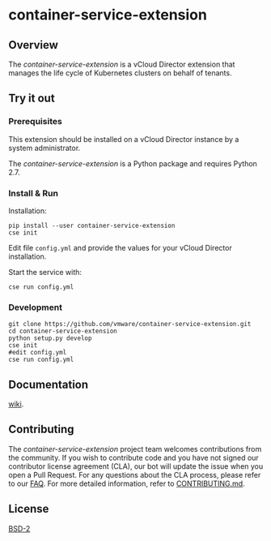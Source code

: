 

# container-service-extension

## Overview

The *container-service-extension* is a vCloud Director extension that manages the life cycle of Kubernetes clusters on behalf of tenants.

## Try it out

### Prerequisites

This extension should be installed on a vCloud Director instance by a system administrator.

The *container-service-extension* is a Python package and requires Python 2.7.

### Install & Run

Installation:

``` shell
pip install --user container-service-extension
cse init
```
Edit file `config.yml` and provide the values for your vCloud Director installation.

Start the service with:

``` shell
cse run config.yml
```

### Development

``` shell
git clone https://github.com/vmware/container-service-extension.git
cd container-service-extension
python setup.py develop
cse init
#edit config.yml
cse run config.yml
```

## Documentation

[wiki](https://github.com/vmware/container-service-extension/wiki).

## Contributing

The *container-service-extension* project team welcomes contributions from the community. If you wish to contribute code and you have not
signed our contributor license agreement (CLA), our bot will update the issue when you open a Pull Request. For any
questions about the CLA process, please refer to our [FAQ](https://cla.vmware.com/faq). For more detailed information,
refer to [CONTRIBUTING.md](CONTRIBUTING.md).

## License

[BSD-2](LICENSE.txt)
